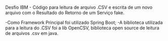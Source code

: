 Desfio IBM - Código para leitura de arquivo .CSV e escrita de um novo arquivo com o Resultado do Retorno de um Serviço fake.

-Como Framework Principal foi utilizado Spring Boot;
-A biblioteca utilizada para a leitura do .CSV foi a lib OpenCSV, biblioteca open source de leitura de arquivos .csv em java.
